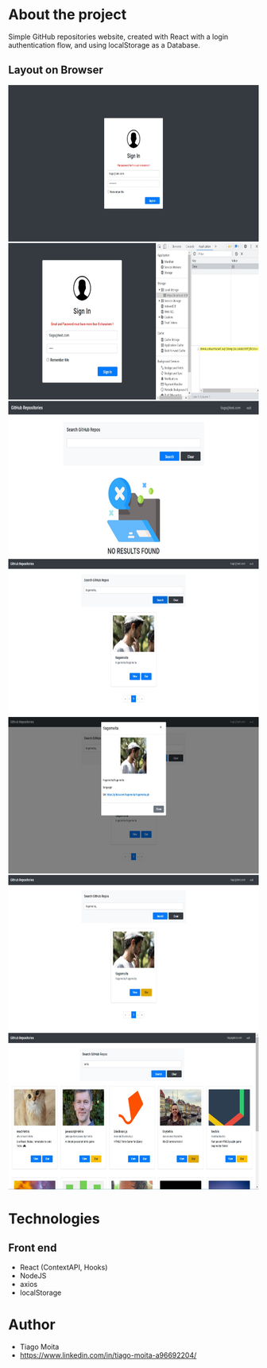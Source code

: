 # About the project
Simple GitHub repositories website, created with React with a login authentication flow, and using localStorage as a Database.


## Layout on Browser

<img src="https://github.com/tiagomoita/GitHub-ReactJS/blob/main/src/assets/Screenshot_7.jpg" width="700" height="315" /> <img src="https://github.com/tiagomoita/GitHub-ReactJS/blob/main/src/assets/Screenshot_1.jpg" width="700" height="315" />
<img src="https://github.com/tiagomoita/GitHub-ReactJS/blob/main/src/assets/Screenshot_2.jpg" width="700" height="315" />
<img src="https://github.com/tiagomoita/GitHub-ReactJS/blob/main/src/assets/Screenshot_3.jpg" width="700" height="315" />
<img src="https://github.com/tiagomoita/GitHub-ReactJS/blob/main/src/assets/Screenshot_4.jpg" width="700" height="315" />
<img src="https://github.com/tiagomoita/GitHub-ReactJS/blob/main/src/assets/Screenshot_5.jpg" width="700" height="315" />
<img src="https://github.com/tiagomoita/GitHub-ReactJS/blob/main/src/assets/Screenshot_6.jpg" width="700" height="315" />

# Technologies
## Front end
- React (ContextAPI, Hooks)
- NodeJS
- axios
- localStorage


# Author
- Tiago Moita
- https://www.linkedin.com/in/tiago-moita-a96692204/
